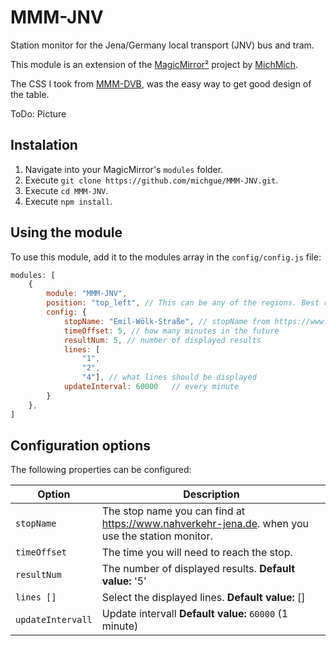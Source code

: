 # MMM-JNV
Station monitor for the Jena/Germany local transport (JNV) bus and tram.

This module is an extension of the [MagicMirror²](https://github.com/MichMich/MagicMirror) project by [MichMich](https://github.com/MichMich/).

The CSS I took from [MMM-DVB](https://github.com/skastenholz/MMM-DVB), was the easy way to get good design of the table.

ToDo: Picture

## Instalation

1. Navigate into your MagicMirror's `modules` folder.
1. Execute `git clone https://github.com/michgue/MMM-JNV.git`.
1. Execute `cd MMM-JNV`.
1. Execute `npm install`.

## Using the module

To use this module, add it to the modules array in the `config/config.js` file:

````javascript
modules: [
	{
		module: "MMM-JNV",
		position: "top_left", // This can be any of the regions. Best results in left or right regions.
		config: {
			stopName: "Emil-Wölk-Straße", // stopName from https://www.nahverkehr-jena.de
			timeOffset: 5, // how many minutes in the future
			resultNum: 5, // number of displayed results
			lines: [
				"1",
				"2",
				"4"], // what lines should be displayed
			updateInterval: 60000	// every minute
		}
	},
]
````
## Configuration options

The following properties can be configured:


| Option                       | Description
| ---------------------------- | -----------
| `stopName`                   | The stop name you can find at https://www.nahverkehr-jena.de. when you use the station monitor. 
| `timeOffset`                 | The time you will need to reach the stop.
| `resultNum`                  | The number of displayed results. **Default value:** '5'
| `lines []`                   | Select the displayed lines. **Default value:** []
| `updateIntervall`            | Update intervall **Default value:** `60000` (1 minute)

